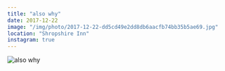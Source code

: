 ```yaml
---
title: "also why"
date: 2017-12-22
image: "/img/photo/2017-12-22-dd5cd49e2dd8db6aacfb74bb35b5ae69.jpg"
location: "Shropshire Inn"
instagram: true
---
```


![also why](/img/photo/2017-12-22-dd5cd49e2dd8db6aacfb74bb35b5ae69.jpg)
